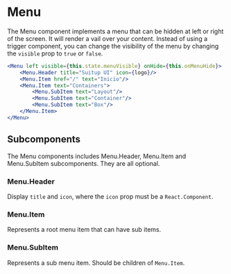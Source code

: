 # Menu

The Menu component implements a menu that can be hidden at left or right of the screen. It will render a vail over your content. Instead of using a trigger component, you can change the visibility of the menu by changing the `visible` prop to `true` or `false`.


```jsx
<Menu left visible={this.state.menuVisible} onHide={this.onMenuHide}>
    <Menu.Header title="Suitup UI" icon={logo}/>
    <Menu.Item href="/" text="Inicio"/>
    <Menu.Item text="Containers">
        <Menu.SubItem text="Layout"/>
        <Menu.SubItem text="Container"/>
        <Menu.SubItem text="Box"/>
    </Menu.Item>
</Menu>
```

## Subcomponents
The Menu components includes Menu.Header, Menu.Item and Menu.SubItem subcomponents. They are all optional.

### Menu.Header
Display `title` and `icon`, where the `icon` prop must be a `React.Component`.

### Menu.Item
Represents a root menu item that can have sub items.

### Menu.SubItem
Represents a sub menu item. Should be children of `Menu.Item`.

